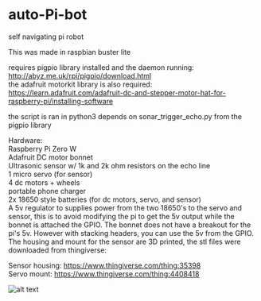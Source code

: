 # auto-Pi-bot
self navigating pi robot

This was made in raspbian buster lite 

requires pigpio library installed and the daemon running: http://abyz.me.uk/rpi/pigpio/download.html  
the adafruit motorkit library is also required: https://learn.adafruit.com/adafruit-dc-and-stepper-motor-hat-for-raspberry-pi/installing-software  

the script is ran in python3 depends on sonar_trigger_echo.py from the pigpio library

Hardware:  
Raspberry Pi Zero W  
Adafruit DC motor bonnet  
Ultrasonic sensor w/ 1k and 2k ohm resistors on the echo line  
1 micro servo (for sensor)  
4 dc motors + wheels  
portable phone charger  
2x 18650 style batteries (for dc motors, servo, and sensor)  
A 5v regulator to supplies power from the two 18650's to the servo and sensor, this is to avoid modifying the pi to get the 5v output while the bonnet is attached the GPIO. The bonnet does not have a breakout for the pi's 5v. However with stacking headers, you can use the 5v from the GPIO.  
The housing and mount for the sensor are 3D printed, the stl files were downloaded from thingiverse:  

Sensor housing: https://www.thingiverse.com/thing:35398  
Servo mount: https://www.thingiverse.com/thing:4408418  

![alt text](https://imgur.com/vjuAugw)
